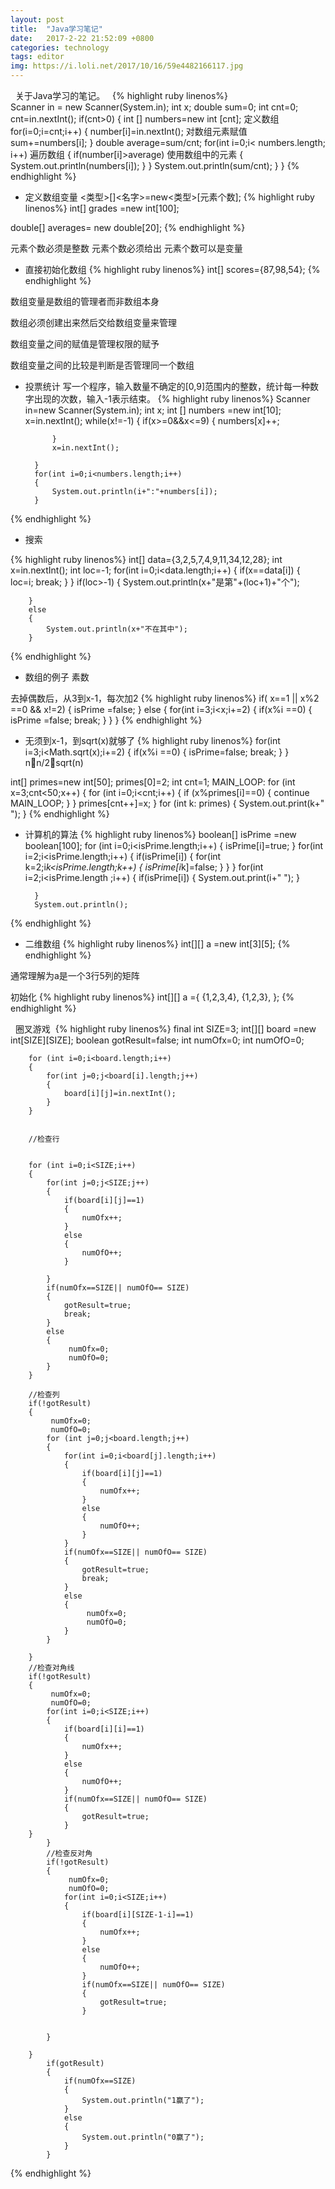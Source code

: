 ```yaml
---
layout: post
title:  "Java学习笔记"
date:   2017-2-22 21:52:09 +0800
categories: technology
tags: editor
img: https://i.loli.net/2017/10/16/59e4482166117.jpg
---
```

 
关于Java学习的笔记。
 
{% highlight ruby linenos%}  
Scanner in = new Scanner(System.in);
int x;
double sum=0;
int cnt=0;
cnt=in.nextInt();
if(cnt>0)
{
int [] numbers=new int [cnt];    定义数组
  for(i=0;i=cnt;i++)
{
	number[i]=in.nextInt();   对数组元素赋值
	sum+=numbers[i];
}
	double average=sum/cnt;
	for(int i=0;i< numbers.length; i++)     遍历数组
{
	if(number[i]>average)             使用数组中的元素
	{
		System.out.println(numbers[i]);
	}
  }
System.out.println(sum/cnt);
}
}
{% endhighlight %}



* 定义数组变量
<类型>[]<名字>=new<类型>[元素个数];
{% highlight ruby linenos%} 
int[] grades  =new int[100];

double[] averages= new double[20];
{% endhighlight %}

元素个数必须是整数
元素个数必须给出
元素个数可以是变量


* 直接初始化数组
{% highlight ruby linenos%} 
int[] scores={87,98,54};
{% endhighlight %}

 
数组变量是数组的管理者而非数组本身

数组必须创建出来然后交给数组变量来管理

数组变量之间的赋值是管理权限的赋予

数组变量之间的比较是判断是否管理同一个数组



* 投票统计
写一个程序，输入数量不确定的[0,9]范围内的整数，统计每一种数字出现的次数，输入-1表示结束。
{% highlight ruby linenos%} 
Scanner in=new Scanner(System.in);
		int x;
		int [] numbers =new int[10];
		x=in.nextInt();
		while(x!=-1)
		{
			if(x>=0&&x<=9)
			{
				numbers[x]++;
				
			}
			x=in.nextInt();
			
		}
		for(int i=0;i<numbers.length;i++)
		{
			System.out.println(i+":"+numbers[i]);
		}
{% endhighlight %}

* 搜索

{% highlight ruby linenos%} 
int[] data={3,2,5,7,4,9,11,34,12,28};
		int x=in.nextInt();
		int loc=-1;
		for(int i=0;i<data.length;i++)
		{
			if(x==data[i])
			{
				loc=i;
				break;
			}
		}
		if(loc>-1)
		{
			System.out.println(x+"是第"+(loc+1)+"个");
			
		}
		else
		{
			System.out.println(x+"不在其中");
		}
{% endhighlight %}


* 数组的例子 素数

去掉偶数后，从3到x-1，每次加2
{% highlight ruby linenos%} 
if( x==1 || x%2 ==0 && x!=2)
		{
			isPrime =false;
		}
		else
		{
			for(int i=3;i<x;i+=2)
			{
				if(x%i ==0)
				{
					isPrime =false;
					break;
				}
			}
		}
{% endhighlight %}




* 无须到x-1，到sqrt(x)就够了
{% highlight ruby linenos%} 
for(int i=3;i<Math.sqrt(x);i+=2)
{
 	if(x%i ==0)
	{
		isPrime=false;
		break;
 	}
}
nn/2sqrt(n)



int[] primes=new int[50];
		primes[0]=2;
		int cnt=1;
		MAIN_LOOP:
		for (int x=3;cnt<50;x++)
		{
			for (int i=0;i<cnt;i++)
			{
				if (x%primes[i]==0)
				{
					continue MAIN_LOOP;
				} 
			}
			primes[cnt++]=x;
		}
		for (int k: primes)
		{
			System.out.print(k+" ");
		}
{% endhighlight %}




* 计算机的算法
{% highlight ruby linenos%} 
boolean[] isPrime =new boolean[100];
		for (int i=0;i<isPrime.length;i++)
		{
			isPrime[i]=true;
		}
		for(int i=2;i<isPrime.length;i++)
		{
			if(isPrime[i])
			{
				for(int k=2;i*k<isPrime.length;k++)
				{
					isPrime[i*k]=false;
				}
			}
		}
		for(int i=2;i<isPrime.length ;i++)
		{
			if(isPrime[i])
			{
		System.out.print(i+" ");
			}	
			
		}
		System.out.println();
{% endhighlight %}



* 二维数组
{% highlight ruby linenos%} 
int[][]  a =new int[3][5];
{% endhighlight %}

通常理解为a是一个3行5列的矩阵


初始化
{% highlight ruby linenos%} 
int[][] a ={
	{1,2,3,4},
	{1,2,3},
};
{% endhighlight %}


 
圈叉游戏 
{% highlight ruby linenos%} 
final int SIZE=3;
		int[][] board =new int[SIZE][SIZE];
		boolean gotResult=false;
		int numOfx=0;
		int numOfO=0;
		 
		for (int i=0;i<board.length;i++)
		{
			for(int j=0;j<board[i].length;j++)
			{
				board[i][j]=in.nextInt();
			}
		}
		
		
		//检查行
		
	   
		for (int i=0;i<SIZE;i++)
		{
			for(int j=0;j<SIZE;j++)
			{
				if(board[i][j]==1)
				{
					numOfx++;
				}
				else
				{
					numOfO++;
				}
				
			}
			if(numOfx==SIZE|| numOfO== SIZE)
			{
				gotResult=true;
				break;
			}
			else
			{
				 numOfx=0;
				 numOfO=0;
			}
		}
		
		//检查列
		if(!gotResult)
		{
			 numOfx=0;
			 numOfO=0;
			for (int j=0;j<board.length;j++)
			{
				for(int i=0;i<board[j].length;i++)
				{
					if(board[i][j]==1)
					{
						numOfx++;
					}
					else
					{
						numOfO++;
					}
				}
				if(numOfx==SIZE|| numOfO== SIZE)
				{
					gotResult=true;
					break;
				}
				else
				{
					 numOfx=0;
					 numOfO=0;
				}
			}
			
		}
		//检查对角线
		if(!gotResult)
		{
			 numOfx=0;
			 numOfO=0;
			for(int i=0;i<SIZE;i++)
			{
				if(board[i][i]==1)
				{
					numOfx++;
				}
				else
				{
					numOfO++;
				}
				if(numOfx==SIZE|| numOfO== SIZE)
				{
					gotResult=true;
				}
		}	
			}
			//检查反对角
			if(!gotResult)
			{
				 numOfx=0;
				 numOfO=0;
				for(int i=0;i<SIZE;i++)
				{
					if(board[i][SIZE-1-i]==1)
					{
						numOfx++;
					}
					else
					{
						numOfO++;
					}
					if(numOfx==SIZE|| numOfO== SIZE)
					{
						gotResult=true;
					}
					
				
			}	
			
		}
			if(gotResult)
			{
				if(numOfx==SIZE)
				{
					System.out.println("1赢了");
				}
				else
				{
					System.out.println("0赢了");
				}
			}
{% endhighlight %}













